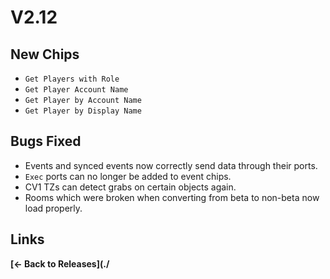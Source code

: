 # V2.12

## New Chips

* `Get Players with Role`
* `Get Player Account Name`
* `Get Player by Account Name`
* `Get Player by Display Name`

## Bugs Fixed

* Events and synced events now correctly send data through their ports.
* `Exec` ports can no longer be added to event chips.
* CV1 TZs can detect grabs on certain objects again.
* Rooms which were broken when converting from beta to non-beta now load properly.

## Links

**[<- Back to Releases](./**
